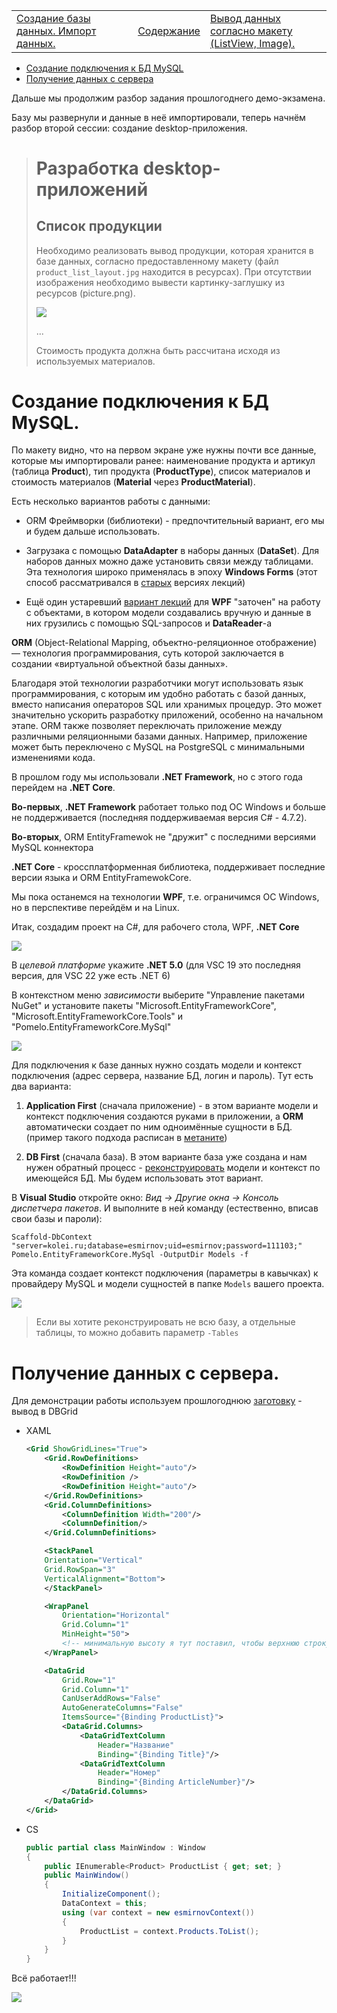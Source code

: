 <table style="width: 100%;"><tr><td style="width: 40%;">
<a href="../articles/sql_import.md">Создание базы данных. Импорт данных.
</a></td><td style="width: 20%;">
<a href="../readme.md">Содержание
</a></td><td style="width: 40%;">
<a href="../articles/cs_layout.md">Вывод данных согласно макету (ListView, Image).
</a></td><tr></table>

* [Создание подключения к БД MySQL](#создание-подключения-к-бд-mysql)
* [Получение данных с сервера](#получение-данных-с-сервера)

Дальше мы продолжим разбор задания прошлогоднего демо-экзамена. 

Базу мы развернули и данные в неё импортировали, теперь начнём разбор второй сессии: создание desktop-приложения.

># Разработка desktop-приложений
>
>## Список продукции
>
>Необходимо реализовать вывод продукции, которая хранится в базе данных, согласно предоставленному макету (файл `product_list_layout.jpg` находится в ресурсах). При отсутствии изображения необходимо вывести картинку-заглушку из ресурсов (picture.png).
>
>![](../img/product_list_layout.jpg)
>
>...
>
>Стоимость продукта должна быть рассчитана исходя из используемых материалов.

# Создание подключения к БД MySQL.

По макету видно, что на первом экране уже нужны почти все данные, которые мы импортировали ранее: наименование продукта и артикул (таблица **Product**), тип продукта (**ProductType**), список материалов и стоимость материалов (**Material** через **ProductMaterial**).

Есть несколько вариантов работы с данными:

* ORM Фреймворки (библиотеки) - предпочтительный вариант, его мы и будем дальше использовать.

* Загрузака с помощью **DataAdapter** в наборы данных (**DataSet**). Для наборов данных можно даже установить связи между таблицами. Эта технология широко применялась в эпоху **Windows Forms** (этот способ рассматривался в [старых](./cs_mysql_connection.md#реализация-с-помощью-dataadapter) версиях лекций)

* Ещё один устаревший [вариант лекций](./cs_mysql_connection2.md) для **WPF** "заточен" на работу с объектами, в котором модели создавались вручную и данные в них грузились с помощью SQL-запросов и **DataReader**-a

**ORM** (Object-Relational Mapping, объектно-реляционное отображение) — технология программирования, суть которой заключается в создании «виртуальной объектной базы данных».

Благодаря этой технологии разработчики могут использовать язык программирования, с которым им удобно работать с базой данных, вместо написания операторов SQL или хранимых процедур. Это может значительно ускорить разработку приложений, особенно на начальном этапе. ORM также позволяет переключать приложение между различными реляционными базами данных. Например, приложение может быть переключено с MySQL на PostgreSQL с минимальными изменениями кода.

В прошлом году мы использовали **.NET Framework**, но с этого года перейдем на **.NET Core**.

**Во-первых**, **.NET Framework** работает только под ОС Windows и больше не поддерживается (последняя поддерживаемая версия C# - 4.7.2).

**Во-вторых**, ORM EntityFramewok не "дружит" с последними версиями MySQL коннектора

**.NET Core** - кроссплатформенная библиотека, поддерживает последние версии языка и ORM EntityFramewokCore.

Мы пока останемся на технологии **WPF**, т.е. ограничимся ОС Windows, но в перспективе перейдём и на Linux.

Итак, создадим проект на C#, для рабочего стола, WPF, **.NET Core**

![](../img/cs001.png)

В *целевой платформе* укажите **.NET 5.0** (для VSC 19 это последняя версия, для VSC 22 уже есть .NET 6)

В контекстном меню *зависимости* выберите "Управление пакетами NuGet" и установите пакеты "Microsoft.EntityFrameworkCore", "Microsoft.EntityFrameworkCore.Tools" и "Pomelo.EntityFrameworkCore.MySql"

![](../img/cs002.png)

Для подключения к базе данных нужно создать модели и контекст подключения (адрес сервера, название БД, логин и пароль). Тут есть два варианта:

1. **Application First** (сначала приложение) - в этом варианте модели и контекст подключения создаются руками в приложении, а **ORM** автоматически создает по ним одноимённые сущности в БД. (пример такого подхода расписан в [метаните](https://metanit.com/sharp/entityframeworkcore/7.2.php))

1. **DB First** (сначала база). В этом варианте база уже создана и нам нужен обратный процесс - [реконструировать](https://metanit.com/sharp/entityframeworkcore/1.3.php) модели и контекст по имеющейся БД. Мы будем использовать этот вариант.

В **Visual Studio** откройте окно: *Вид -> Другие окна -> Консоль диспетчера пакетов*. И выполните в ней команду (естественно, вписав свои базы и пароли):

```
Scaffold-DbContext "server=kolei.ru;database=esmirnov;uid=esmirnov;password=111103;" Pomelo.EntityFrameworkCore.MySql -OutputDir Models -f
```

Эта команда создает контекст подключения (параметры в кавычках) к провайдеру MySQL и модели сущностей в папке `Models` вашего проекта.

![](../img/cs003.png)

>Если вы хотите реконструировать не всю базу, а отдельные таблицы, то можно добавить параметр `-Tables`

# Получение данных с сервера.

Для демонстрации работы используем прошлогоднюю [заготовку](https://github.com/kolei/OAP/blob/master/articles/wpf_template.md) - вывод в DBGrid

* XAML

    ```xml
    <Grid ShowGridLines="True">
        <Grid.RowDefinitions>
            <RowDefinition Height="auto"/>
            <RowDefinition />
            <RowDefinition Height="auto"/>
        </Grid.RowDefinitions>
        <Grid.ColumnDefinitions>
            <ColumnDefinition Width="200"/>
            <ColumnDefinition/>
        </Grid.ColumnDefinitions>

        <StackPanel 
        Orientation="Vertical"
        Grid.RowSpan="3"
        VerticalAlignment="Bottom">
        </StackPanel>

        <WrapPanel
            Orientation="Horizontal"
            Grid.Column="1"
            MinHeight="50">
            <!-- минимальную высоту я тут поставил, чтобы верхнюю строку сетки было видно. В реальном приложении она не нужна -->
        </WrapPanel>

        <DataGrid
            Grid.Row="1"
            Grid.Column="1"
            CanUserAddRows="False"
            AutoGenerateColumns="False"
            ItemsSource="{Binding ProductList}">
            <DataGrid.Columns>
                <DataGridTextColumn
                    Header="Название"
                    Binding="{Binding Title}"/>
                <DataGridTextColumn
                    Header="Номер"
                    Binding="{Binding ArticleNumber}"/>
            </DataGrid.Columns>
        </DataGrid>
    </Grid>
    ```

* CS

    ```cs
    public partial class MainWindow : Window
    {
        public IEnumerable<Product> ProductList { get; set; }
        public MainWindow()
        {
            InitializeComponent();
            DataContext = this;
            using (var context = new esmirnovContext())
            {
                ProductList = context.Products.ToList();
            }
        }
    }
    ```

Всё работает!!!

![](../img/cs004.png)